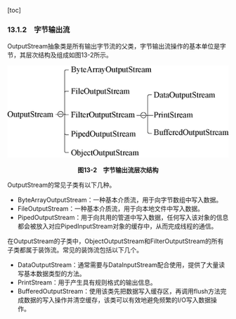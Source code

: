 [toc]

### 13.1.2　字节输出流

OutputStream抽象类是所有输出字节流的父类，字节输出流操作的基本单位是字节，其层次结构及组成如图13-2所示。

![50.png](./images/50.png)
<center class="my_markdown"><b class="my_markdown">图13-2　字节输出流层次结构</b></center>

OutputStream的常见子类有以下几种。

+ ByteArrayOutputStream：一种基本介质流，用于向字节数组中写入数据。
+ FileOutputStream：一种基本介质流，用于向本地文件中写入数据。
+ PipedOutputStream：用于向共用的管道中写入数据，任何写入该对象的信息都会被放入对应PipedInputStream对象的缓存中，从而完成线程的通信。

在OutputStream的子类中，ObjectOutputStream和FilterOutputStream的所有子类都属于装饰流。常见的装饰流包括以下几个。

+ DataOutputStream：通常需要与DataInputStream配合使用，提供了大量读写基本数据类型的方法。
+ PrintStream：用于产生具有规则格式的输出信息。
+ BufferedOutputStream：使用该类先把数据写入缓存区，再调用flush方法完成数据的写入操作并清空缓存，该类可以有效地避免频繁的I/O写入数据操作。

